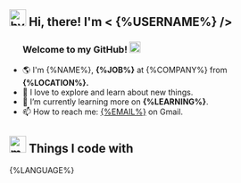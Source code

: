 <h2> 
  <img src="https://emojis.slackmojis.com/emojis/images/1588315024/8823/hyperkitty.gif?1588315024" width="30"  alt="hypper kitty"/> 
    Hi, there! I'm <b>&lt; {%USERNAME%} /&gt;</b>
</h2>
<ul>
  <h3>Welcome to my GitHub! 
    <img src="https://github.com/blackcater/blackcater/raw/main/images/Hi.gif" height="20"  alt="hand"/>
  </h3>
  <li>🌎 I'm {%NAME%}, <b>{%JOB%}</b> at {%COMPANY%} from <b>{%LOCATION%}.</b> 
  </li>
  <li>🔭 I love to explore and learn about new things. </li>
  <li>🌱 I’m currently learning more on <b>{%LEARNING%}</b>.</li>
  <li>📫 How to reach me: <ins>{%EMAIL%}</ins> on Gmail.</li>
</ul>
<h2><img src="https://emojis.slackmojis.com/emojis/images/1643515023/10521/meow_code.gif?1643515023" width="30"  alt="meow code"/> Things I code with</h2>
<p>
  {%LANGUAGE%}
</p>
